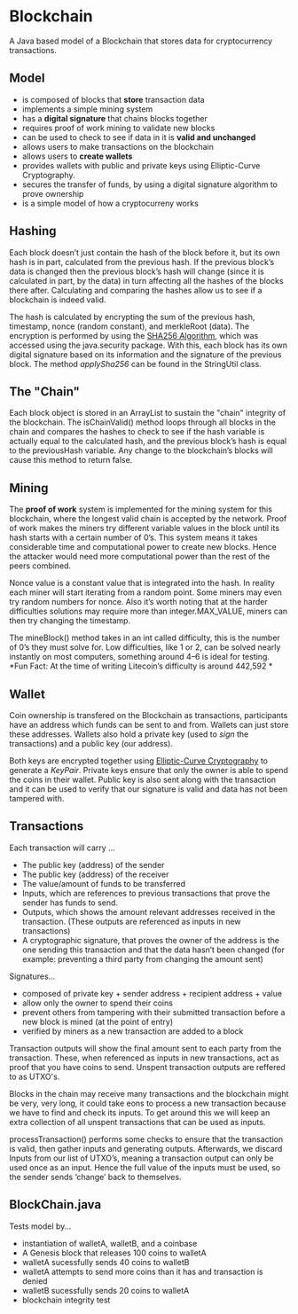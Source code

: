 # Blockchain
A Java based model of a Blockchain that stores data for cryptocurrency transactions. 

## Model
 - is composed of blocks that **store** transaction data
 - implements a simple mining system
 - has a **digital signature** that chains blocks together
 - requires proof of work mining to validate new blocks
 - can be used to check to see if data in it is **valid and unchanged**
 - allows users to make transactions on the blockchain
 - allows users to **create wallets**
 - provides wallets with public and private keys using Elliptic-Curve Cryptography.
 - secures the transfer of funds, by using a digital signature algorithm to prove ownership
 - is a simple model of how a cryptocurreny works

## Hashing
Each block doesn’t just contain the hash of the block before it, but its own hash is in part, calculated from the previous hash. If the previous block’s data is changed then the previous block’s hash will change (since it is calculated in part, by the data) in turn affecting all the hashes of the blocks there after. Calculating and comparing the hashes allow us to see if a blockchain is indeed valid.

The hash is calculated by encrypting the sum of the previous hash, timestamp, nonce (random constant), and merkleRoot (data). The encryption is performed by using the [SHA256 Algorithm](https://en.wikipedia.org/wiki/SHA-2), which was accessed using the java.security package. With this, each block  has its own digital signature based on its information and the signature of the previous block. The method *applySha256* can be found in the StringUtil class.

## The "Chain"
Each block object is stored in an ArrayList to sustain the "chain" integrity of the blockchain. The isChainValid() method loops through all blocks in the chain and compares the hashes to check to see if the hash variable is actually equal to the calculated hash, and the previous block’s hash is equal to the previousHash variable. Any change to the blockchain’s blocks will cause this method to return false.

## Mining
The **proof of work** system is implemented for the mining system for this blockchain, where the longest valid chain is accepted by the network. Proof of work makes the miners try different variable values in the block until its hash starts with a certain number of 0’s. This system means it takes considerable time and computational power to create new blocks. Hence the attacker would need more computational power than the rest of the peers combined.

Nonce value is a constant value that is integrated into the hash. In reality each miner will start iterating from a random point. Some miners may even try random numbers for nonce. Also it’s worth noting that at the harder difficulties solutions may require more than integer.MAX_VALUE, miners can then try changing the timestamp.

The mineBlock() method takes in an int called difficulty, this is the number of 0’s they must solve for. Low difficulties, like 1 or 2, can be solved nearly instantly on most computers, something around 4–6 is ideal for testing. *Fun Fact: At the time of writing Litecoin’s difficulty is around 442,592 *

## Wallet
Coin ownership is transfered on the Blockchain as transactions, participants have an address which funds can be sent to and from. Wallets can just store these addresses. Wallets also hold a private key (used to *sign* the transactions) and a public key (our address).

Both keys are encrypted together using [Elliptic-Curve Cryptography](https://en.wikipedia.org/wiki/Elliptic-curve_cryptography) to generate a *KeyPair*. Private keys ensure that only the owner is able to spend the coins in their wallet. Public key is also sent along with the transaction and it can be used to verify that our signature is valid and data has not been tampered with.

## Transactions
Each transaction will carry ...
 - The public key (address) of the sender
 - The public key (address) of the receiver
 - The value/amount of funds to be transferred
 - Inputs, which are references to previous transactions that prove the sender has funds to send.
 - Outputs, which shows the amount relevant addresses received in the transaction. (These outputs are referenced as inputs in new transactions)
 - A cryptographic signature, that proves the owner of the address is the one sending this transaction and that the data hasn’t been changed
   (for example: preventing a third party from changing the amount sent)
   
Signatures...
- composed of private key + sender address + recipient address + value
- allow only the owner to spend their coins
- prevent others from tampering with their submitted transaction before a new block is mined (at the point of entry)
- verified by miners as a new transaction are added to a block

Transaction outputs will show the final amount sent to each party from the transaction. These, when referenced as inputs in new transactions, act as proof that you have coins to send. Unspent transaction outputs are reffered to as UTXO's.

Blocks in the chain may receive many transactions and the blockchain might be very, very long, it could take eons to process a new transaction because we have to find and check its inputs. To get around this we will keep an extra collection of all unspent transactions that can be used as inputs.

processTransaction() performs some checks to ensure that the transaction is valid, then gather inputs and generating outputs. Afterwards, we discard Inputs from our list of UTXO’s, meaning a transaction output can only be used once as an input. Hence the full value of the inputs must be used, so the sender sends ‘change’ back to themselves.

## BlockChain.java
Tests model by...
 - instantiation of walletA, walletB, and a coinbase
 - A Genesis block that releases 100 coins to walletA
 - walletA sucessfully sends 40 coins to walletB 
 - walletA attempts to send more coins than it has and transaction is denied
 - walletB sucessfully sends 20 coins to walletA
 - blockchain integrity test